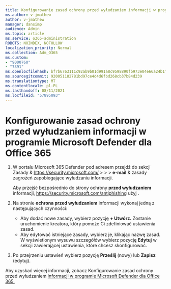 ```yaml
---
title: Konfigurowanie zasad ochrony przed wyłudzaniem informacji w programie Microsoft Defender dla Office 365
ms.author: v-jmathew
author: v-jmathew
manager: dansimp
audience: Admin
ms.topic: article
ms.service: o365-administration
ROBOTS: NOINDEX, NOFOLLOW
localization_priority: Normal
ms.collection: Adm_O365
ms.custom:
- "9000760"
- "7391"
ms.openlocfilehash: bf7b6763111c92ab9b01d991a8c9598890fb973e04e66a24b1f21863e11e2d91
ms.sourcegitcommit: 920051182781bd97ce4d4d6fbd268cb37b84d239
ms.translationtype: MT
ms.contentlocale: pl-PL
ms.lasthandoff: 08/11/2021
ms.locfileid: "57895093"
---
```

# <a name="set-up-anti-phishing-policies-in-microsoft-defender-for-office-365"></a>Konfigurowanie zasad ochrony przed wyłudzaniem informacji w programie Microsoft Defender dla Office 365

1. W portalu Microsoft 365 Defender pod adresem przejdź do sekcji Zasady & <https://security.microsoft.com/>  \>  \>  \> **e-mail**  & zasady zagrożeń zapobiegające wyłudzaniu informacji.

   Aby przejść bezpośrednio do strony ochrony **przed wyłudzaniem** informacji, <https://security.microsoft.com/antiphishing> użyj .

2. Na stronie **ochrona przed wyłudzaniem** informacji wykonaj jedną z następujących czynności:
   - Aby dodać nowe zasady, wybierz pozycję **+ Utwórz.** Zostanie uruchomienie kreatora, który pomoże Ci zdefiniować ustawienia zasad.
   - Aby edytować istniejące zasady, wybierz je, klikając nazwę zasad. W wyświetlonym wysuwu szczegółów wybierz pozycję **Edytuj** w sekcji zawierającej ustawienia, które chcesz skonfigurować.

3. Po przejrzeniu ustawień wybierz pozycję **Prześlij** (nowy) lub **Zapisz** (edytuj).

Aby uzyskać więcej informacji, zobacz Konfigurowanie zasad ochrony przed wyłudzaniem [informacji w programie Microsoft Defender dla Office 365.](https://docs.microsoft.com/microsoft-365/security/office-365-security/configure-mdo-anti-phishing-policies)
